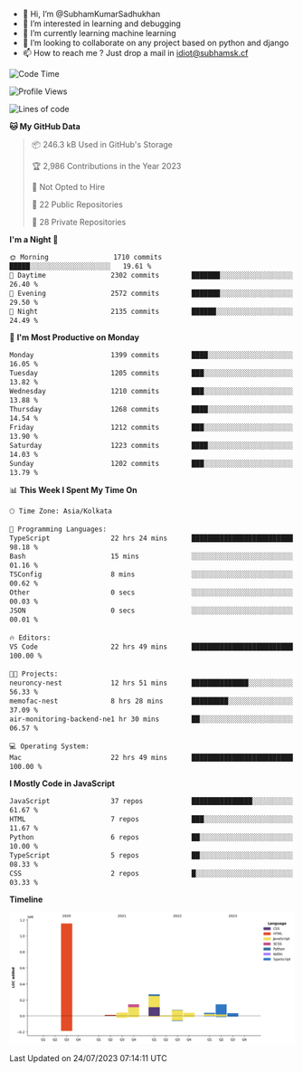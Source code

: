 - 👋 Hi, I’m @SubhamKumarSadhukhan
- 👀 I’m interested in learning and debugging
- 🌱 I’m currently learning machine learning
- 💞️ I’m looking to collaborate on any project based on python and django
- 📫 How to reach me ?
      Just drop a mail in idiot@subhamsk.cf

<!---
SubhamKumarSadhukhan/SubhamKumarSadhukhan is a ✨ special ✨ repository because its `README.md` (this file) appears on your GitHub profile.
You can click the Preview link to take a look at your changes.
--->


<!--START_SECTION:waka-->
![Code Time](http://img.shields.io/badge/Code%20Time-1%2C361%20hrs%2059%20mins-blue)

![Profile Views](http://img.shields.io/badge/Profile%20Views-1-blue)

![Lines of code](https://img.shields.io/badge/From%20Hello%20World%20I%27ve%20Written-2.0%20million%20lines%20of%20code-blue)

**🐱 My GitHub Data** 

> 📦 246.3 kB Used in GitHub's Storage 
 > 
> 🏆 2,986 Contributions in the Year 2023
 > 
> 🚫 Not Opted to Hire
 > 
> 📜 22 Public Repositories 
 > 
> 🔑 28 Private Repositories 
 > 
**I'm a Night 🦉** 

```text
🌞 Morning                1710 commits        █████░░░░░░░░░░░░░░░░░░░░   19.61 % 
🌆 Daytime                2302 commits        ███████░░░░░░░░░░░░░░░░░░   26.40 % 
🌃 Evening                2572 commits        ███████░░░░░░░░░░░░░░░░░░   29.50 % 
🌙 Night                  2135 commits        ██████░░░░░░░░░░░░░░░░░░░   24.49 % 
```
📅 **I'm Most Productive on Monday** 

```text
Monday                   1399 commits        ████░░░░░░░░░░░░░░░░░░░░░   16.05 % 
Tuesday                  1205 commits        ███░░░░░░░░░░░░░░░░░░░░░░   13.82 % 
Wednesday                1210 commits        ███░░░░░░░░░░░░░░░░░░░░░░   13.88 % 
Thursday                 1268 commits        ████░░░░░░░░░░░░░░░░░░░░░   14.54 % 
Friday                   1212 commits        ███░░░░░░░░░░░░░░░░░░░░░░   13.90 % 
Saturday                 1223 commits        ████░░░░░░░░░░░░░░░░░░░░░   14.03 % 
Sunday                   1202 commits        ███░░░░░░░░░░░░░░░░░░░░░░   13.79 % 
```


📊 **This Week I Spent My Time On** 

```text
🕑︎ Time Zone: Asia/Kolkata

💬 Programming Languages: 
TypeScript               22 hrs 24 mins      █████████████████████████   98.18 % 
Bash                     15 mins             ░░░░░░░░░░░░░░░░░░░░░░░░░   01.16 % 
TSConfig                 8 mins              ░░░░░░░░░░░░░░░░░░░░░░░░░   00.62 % 
Other                    0 secs              ░░░░░░░░░░░░░░░░░░░░░░░░░   00.03 % 
JSON                     0 secs              ░░░░░░░░░░░░░░░░░░░░░░░░░   00.01 % 

🔥 Editors: 
VS Code                  22 hrs 49 mins      █████████████████████████   100.00 % 

🐱‍💻 Projects: 
neuroncy-nest            12 hrs 51 mins      ██████████████░░░░░░░░░░░   56.33 % 
memofac-nest             8 hrs 28 mins       █████████░░░░░░░░░░░░░░░░   37.09 % 
air-monitoring-backend-ne1 hr 30 mins        ██░░░░░░░░░░░░░░░░░░░░░░░   06.57 % 

💻 Operating System: 
Mac                      22 hrs 49 mins      █████████████████████████   100.00 % 
```

**I Mostly Code in JavaScript** 

```text
JavaScript               37 repos            ███████████████░░░░░░░░░░   61.67 % 
HTML                     7 repos             ███░░░░░░░░░░░░░░░░░░░░░░   11.67 % 
Python                   6 repos             ██░░░░░░░░░░░░░░░░░░░░░░░   10.00 % 
TypeScript               5 repos             ██░░░░░░░░░░░░░░░░░░░░░░░   08.33 % 
CSS                      2 repos             █░░░░░░░░░░░░░░░░░░░░░░░░   03.33 % 
```



**Timeline**

![Lines of Code chart](https://raw.githubusercontent.com/SubhamKumarSadhukhan/SubhamKumarSadhukhan/main/assets/bar_graph.png)


 Last Updated on 24/07/2023 07:14:11 UTC
<!--END_SECTION:waka-->
